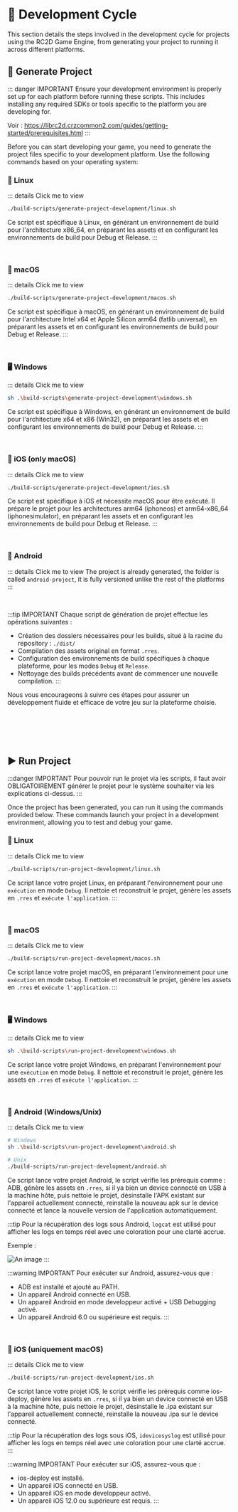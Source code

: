 
# 🔄 Development Cycle

This section details the steps involved in the development cycle for projects using the RC2D Game Engine, from generating your project to running it across different platforms.

## 🔧 Generate Project

::: danger IMPORTANT
Ensure your development environment is properly set up for each platform before running these scripts. This includes installing any required SDKs or tools specific to the platform you are developing for. <br />

Voir : https://librc2d.crzcommon2.com/guides/getting-started/prerequisites.html
:::

Before you can start developing your game, you need to generate the project files specific to your development platform. Use the following commands based on your operating system:


### 🐧 Linux
::: details Click me to view
```bash
./build-scripts/generate-project-development/linux.sh
```
Ce script est spécifique à Linux, en générant un environnement de build pour l'architecture x86_64, en préparant les assets et en configurant les environnements de build pour Debug et Release.
:::

<br />

### 🍏 macOS
::: details Click me to view
```bash
./build-scripts/generate-project-development/macos.sh
```
Ce script est spécifique à macOS, en générant un environnement de build pour l'architecture Intel x64 et Apple Silicon arm64 (fatlib universal), en préparant les assets et en configurant les environnements de build pour Debug et Release.
:::

<br />

### 🖥 Windows
::: details Click me to view
```bash
sh .\build-scripts\generate-project-development\windows.sh
```
Ce script est spécifique à Windows, en générant un environnement de build pour l'architecture x64 et x86 (Win32), en préparant les assets et en configurant les environnements de build pour Debug et Release.
:::

<br />
 
### 📱 iOS (only macOS)
::: details Click me to view
```bash
./build-scripts/generate-project-development/ios.sh
```
Ce script est spécifique à iOS et nécessite macOS pour être exécuté. Il prépare le projet pour les architectures arm64 (iphoneos) et arm64-x86_64 (iphonesimulator), en préparant les assets et en configurant les environnements de build pour Debug et Release.
:::

<br />

### 🤖 Android
::: details Click me to view
The project is already generated, the folder is called `android-project`, it is fully versioned unlike the rest of the platforms
:::

<br />

:::tip IMPORTANT
Chaque script de génération de projet effectue les opérations suivantes :
- Création des dossiers nécessaires pour les builds, situé à la racine du repository : `./dist/`
- Compilation des assets original en format `.rres`.
- Configuration des environnements de build spécifiques à chaque plateforme, pour les modes `Debug` et `Release`.
- Nettoyage des builds précédents avant de commencer une nouvelle compilation.
:::

Nous vous encourageons à suivre ces étapes pour assurer un développement fluide et efficace de votre jeu sur la plateforme choisie.

<br /><br /><br /><br />


## ▶️ Run Project
:::danger IMPORTANT
Pour pouvoir run le projet via les scripts, il faut avoir OBLIGATOIREMENT générer le projet pour le système souhaiter via les explications ci-dessus.
:::

Once the project has been generated, you can run it using the commands provided below. These commands launch your project in a development environment, allowing you to test and debug your game.

### 🐧 Linux
::: details Click me to view
```bash
./build-scripts/run-project-development/linux.sh
```
Ce script lance votre projet Linux, en préparant l'environnement pour une `exécution` en mode `Debug`. Il nettoie et reconstruit le projet, génère les assets en `.rres` et `exécute l'application`.
:::

<br />

### 🍏 macOS
::: details Click me to view
```bash
./build-scripts/run-project-development/macos.sh
```
Ce script lance votre projet macOS, en préparant l'environnement pour une `exécution` en mode `Debug`. Il nettoie et reconstruit le projet, génère les assets en `.rres` et `exécute l'application`.
:::

<br />

### 🖥 Windows
::: details Click me to view
```bash
sh .\build-scripts\run-project-development\windows.sh
```
Ce script lance votre projet Windows, en préparant l'environnement pour une `exécution` en mode `Debug`. Il nettoie et reconstruit le projet, génère les assets en `.rres` et `exécute l'application`.
:::

<br />

### 🤖 Android (Windows/Unix)
::: details Click me to view
```bash
# Windows
sh .\build-scripts\run-project-development\android.sh

# Unix
./build-scripts/run-project-development/android.sh
```
Ce script lance votre projet Android, le script vérifie les prérequis comme : ADB, génère les assets en `.rres`, si il ya bien un device connecté en USB à la machine hôte, puis nettoie le projet, désinstalle l'APK existant sur l'appareil actuellement connecté, reinstalle la nouveau apk sur le device connecté et lance la nouvelle version de l'application automatiquement. <br />

:::tip
Pour la récupération des logs sous Android, `logcat` est utilisé pour afficher les logs en temps réel avec une coloration pour une clarté accrue. <br />

Exemple : <br />

![An image](/images/run-project-android.png)
:::

:::warning IMPORTANT
Pour exécuter sur Android, assurez-vous que :
- ADB est installé et ajouté au PATH.
- Un appareil Android connecté en USB.
- Un appareil Android en mode developpeur activé + USB Debugging activé.
- Un appareil Android 6.0 ou supérieure est requis.
:::

<br />

### 📱 iOS (uniquement macOS)
::: details Click me to view
```bash
./build-scripts/run-project-development/ios.sh
```
Ce script lance votre projet iOS, le script vérifie les prérequis comme ios-deploy, génère les assets en `.rres`, si il ya bien un device connecté en USB à la machine hôte, puis nettoie le projet, désinstalle le .ipa existant sur l'appareil actuellement connecté, reinstalle la nouveau .ipa sur le device connecté. <br />

:::tip
Pour la récupération des logs sous iOS, `idevicesyslog` est utilisé pour afficher les logs en temps réel avec une coloration pour une clarté accrue.
:::

:::warning IMPORTANT
Pour exécuter sur iOS, assurez-vous que :
- ios-deploy est installé.
- Un appareil iOS connecté en USB.
- Un appareil iOS en mode developpeur activé.
- Un appareil iOS 12.0 ou supérieure est requis.
:::